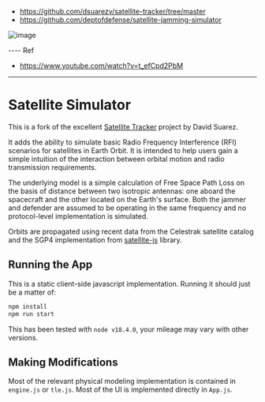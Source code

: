 + https://github.com/dsuarezv/satellite-tracker/tree/master
+ https://github.com/deptofdefense/satellite-jamming-simulator

![image](https://github.com/user-attachments/assets/c5da0971-4fa7-4505-bd04-e435631c4672)


---- Ref

+ https://www.youtube.com/watch?v=t_efCpd2PbM

----
# Satellite Simulator

This is a fork of the excellent [Satellite Tracker](https://github.com/dsuarezv/satellite-tracker) project by David Suarez.

It adds the ability to simulate basic Radio Frequency Interference (RFI) scenarios for satellites in Earth Orbit. It is intended to help users gain a simple intuition of the interaction between orbital motion and radio transmission requirements.

The underlying model is a simple calculation of Free Space Path Loss on the basis of distance between two isotropic antennas: one aboard the spacecraft and the other located on the Earth's surface. Both the jammer and defender are assumed to be operating in the same frequency and no protocol-level implementation is simulated.

Orbits are propagated using recent data from the Celestrak satellite catalog and the SGP4 implementation from [satellite-js](https://github.com/shashwatak/satellite-js) library.


## Running the App
This is a static client-side javascript implementation. Running it should just be a matter of:
```bash
npm install
npm run start
```

This has been tested with `node v18.4.0`, your mileage may vary with other versions.

## Making Modifications
Most of the relevant physical modeling implementation is contained in `engine.js` or `tle.js`. Most of the UI is implemented directly in `App.js`.


